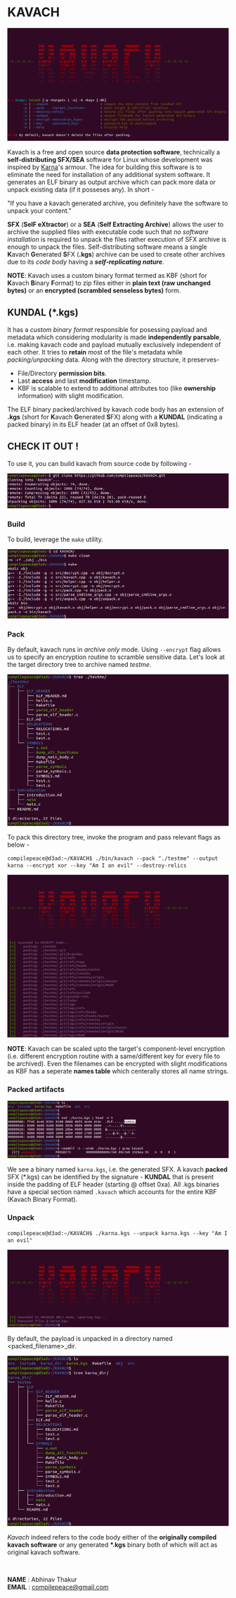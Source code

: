 # KAVACH
![help](./images/help.png)

Kavach is a free and open source **data protection software**, technically a **self-distributing SFX/SEA** software for Linux whose development was inspired by [Karna]'s armour. The idea for building this software is to eliminate the need for installation of any additional system software. It generates an ELF binary as output archive which can pack more data or unpack existing data (if it posseses any). In short -

"If you have a kavach generated archive, you definitely have the software to unpack your content." 

**SFX** (**SelF eXtractor**) or a **SEA** (**Self Extracting Archive**) allows the user to archive the supplied files with executable code such that *no software installation* is required to unpack the files rather execution of SFX archive is enough to unpack the files. Self-distributing software means a single **K**avach **G**enerated **S**FX (**.kgs**) archive can be used to create other archives due to its *code body* having a ***self-replicating nature***. 

 
 **NOTE**: Kavach uses a custom binary format termed as KBF (short for **K**avach **B**inary **F**ormat) to zip files either in **plain text (raw unchanged bytes)** or an **encrypted (scrambled senseless bytes)** form.


## KUNDAL (*.kgs)
It has a *custom binary format* responsible for posessing payload and metadata which considering modularity is made **independently parsable**, i.e. making kavach code and payload mutually exclusively independent of each other. It tries to **retain** most of the file's metadata while *packing/unpacking* data. Along with the directory structure, it preserves-
* File/Directory **permission bits**.
* Last **access** and last **modification** timestamp.
* KBF is scalable to extend to additional attributes too (like **ownership** information) with slight modification.

The ELF binary packed/archived by kavach code body has an extension of **.kgs** (short for **K**avach **G**enerated **S**FX) along with a **KUNDAL** (indicating a packed binary) in its ELF header (at an offset of 0x8 bytes). 


## CHECK IT OUT !
To use it, you can build kavach from source code by following -

![git_clone](./images/git_clone.png)

### Build
To build, leverage the `make` utility.

![build](./images/build.png)

### Pack
By default, kavach runs in *archive only* mode. Using `--encrypt` flag allows us to specify an encryption routine to scramble sensitive data. Let's look at the target directory tree to archive named *testme*.

![target](./images/target.png)

To pack this directory tree, invoke the program and pass relevant flags as below - 
```
compilepeace@d3ad:~/KAVACH$ ./bin/kavach --pack "./testme" --output karna --encrypt xor --key "Am I an evil" --destroy-relics
```

![pack](./images/pack.png)

**NOTE**: Kavach can be scaled upto the target's component-level encryption (i.e. different encryption routine with a same/different key for every file to be archived). Even the filenames can be encrypted with slight modifications as KBF has a seperate **names table** which centerally stores all name strings.

### Packed artifacts

![metadata](./images/metadata.png)

We see a binary named `karna.kgs`, i.e. the generated SFX. A kavach **packed** SFX (\*.kgs) can be identified by the signature - **KUNDAL** that is present inside the padding of ELF header (starting @ offset 0xa). All .kgs binaries have a special section named `.kavach` which accounts for the entire KBF (Kavach Binary Format).


### Unpack
```
compilepeace@d3ad:~/KAVACH$ ./karna.kgs --unpack karna.kgs --key "Am I an evil"
```

![unpack](./images/unpack.png)

By default, the payload is unpacked in a directory named \<packed_filename\>_dir.

![unpack_dir](./images/unpack_dir.png)


*Kavach* indeed refers to the code body either of the **originally compiled kavach software** or any generated **\*.kgs** binary both of which will act as original kavach software.

<br>

[Karna]: https://en.wikipedia.org/wiki/Karna


**NAME**  : Abhinav Thakur <br>
**EMAIL** : compilepeace@gmail.com  
